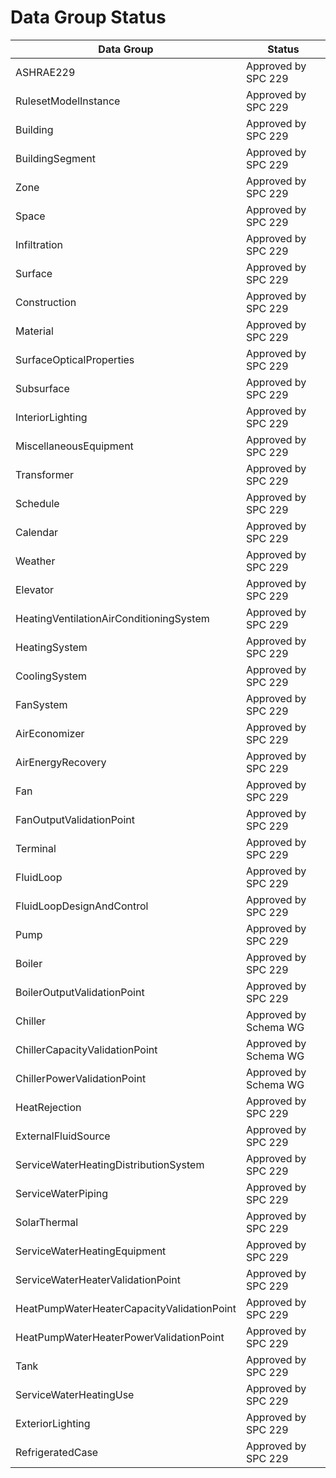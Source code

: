 # Data Group Status


| Data Group                                   | Status
|----------------------------------------------|---------------
| ASHRAE229                                    | Approved by SPC 229
| RulesetModelInstance                         | Approved by SPC 229
| Building                                     | Approved by SPC 229
| BuildingSegment                              | Approved by SPC 229
| Zone                                         | Approved by SPC 229
| Space                                        | Approved by SPC 229
| Infiltration                                 | Approved by SPC 229
| Surface                                      | Approved by SPC 229
| Construction                                 | Approved by SPC 229
| Material                                     | Approved by SPC 229
| SurfaceOpticalProperties                     | Approved by SPC 229
| Subsurface                                   | Approved by SPC 229
| InteriorLighting                             | Approved by SPC 229
| MiscellaneousEquipment                       | Approved by SPC 229
| Transformer                                  | Approved by SPC 229
| Schedule                                     | Approved by SPC 229
| Calendar                                     | Approved by SPC 229
| Weather                                      | Approved by SPC 229
| Elevator                                     | Approved by SPC 229
| HeatingVentilationAirConditioningSystem      | Approved by SPC 229
| HeatingSystem                                | Approved by SPC 229
| CoolingSystem                                | Approved by SPC 229
| FanSystem                                    | Approved by SPC 229
| AirEconomizer                                | Approved by SPC 229
| AirEnergyRecovery                            | Approved by SPC 229
| Fan                                          | Approved by SPC 229
| FanOutputValidationPoint                     | Approved by SPC 229
| Terminal                                     | Approved by SPC 229
| FluidLoop                                    | Approved by SPC 229
| FluidLoopDesignAndControl                    | Approved by SPC 229
| Pump                                         | Approved by SPC 229
| Boiler                                       | Approved by SPC 229
| BoilerOutputValidationPoint                  | Approved by SPC 229
| Chiller                                      | Approved by Schema WG
| ChillerCapacityValidationPoint               | Approved by Schema WG
| ChillerPowerValidationPoint                  | Approved by Schema WG
| HeatRejection                                | Approved by SPC 229
| ExternalFluidSource                          | Approved by SPC 229
| ServiceWaterHeatingDistributionSystem        | Approved by SPC 229
| ServiceWaterPiping                           | Approved by SPC 229
| SolarThermal                                 | Approved by SPC 229
| ServiceWaterHeatingEquipment                 | Approved by SPC 229
| ServiceWaterHeaterValidationPoint            | Approved by SPC 229
| HeatPumpWaterHeaterCapacityValidationPoint   | Approved by SPC 229
| HeatPumpWaterHeaterPowerValidationPoint      | Approved by SPC 229
| Tank                                         | Approved by SPC 229
| ServiceWaterHeatingUse                       | Approved by SPC 229
| ExteriorLighting                             | Approved by SPC 229
| RefrigeratedCase                             | Approved by SPC 229


